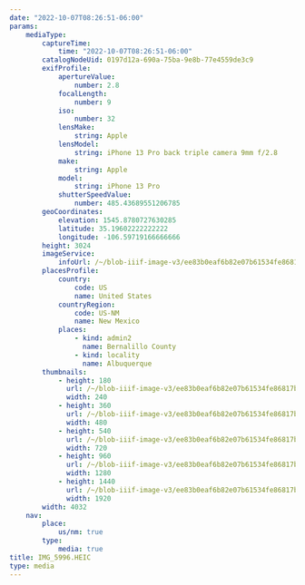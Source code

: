 ```yaml
---
date: "2022-10-07T08:26:51-06:00"
params:
    mediaType:
        captureTime:
            time: "2022-10-07T08:26:51-06:00"
        catalogNodeUid: 0197d12a-690a-75ba-9e8b-77e4559de3c9
        exifProfile:
            apertureValue:
                number: 2.8
            focalLength:
                number: 9
            iso:
                number: 32
            lensMake:
                string: Apple
            lensModel:
                string: iPhone 13 Pro back triple camera 9mm f/2.8
            make:
                string: Apple
            model:
                string: iPhone 13 Pro
            shutterSpeedValue:
                number: 485.43689551206785
        geoCoordinates:
            elevation: 1545.8780727630285
            latitude: 35.19602222222222
            longitude: -106.59719166666666
        height: 3024
        imageService:
            infoUrl: /~/blob-iiif-image-v3/ee83b0eaf6b82e07b61534fe86817bbdfe75823b7e9b774987eb1e19524f4667/info.json
        placesProfile:
            country:
                code: US
                name: United States
            countryRegion:
                code: US-NM
                name: New Mexico
            places:
                - kind: admin2
                  name: Bernalillo County
                - kind: locality
                  name: Albuquerque
        thumbnails:
            - height: 180
              url: /~/blob-iiif-image-v3/ee83b0eaf6b82e07b61534fe86817bbdfe75823b7e9b774987eb1e19524f4667/full/240%2C180/0/default.jpg
              width: 240
            - height: 360
              url: /~/blob-iiif-image-v3/ee83b0eaf6b82e07b61534fe86817bbdfe75823b7e9b774987eb1e19524f4667/full/480%2C360/0/default.jpg
              width: 480
            - height: 540
              url: /~/blob-iiif-image-v3/ee83b0eaf6b82e07b61534fe86817bbdfe75823b7e9b774987eb1e19524f4667/full/720%2C540/0/default.jpg
              width: 720
            - height: 960
              url: /~/blob-iiif-image-v3/ee83b0eaf6b82e07b61534fe86817bbdfe75823b7e9b774987eb1e19524f4667/full/1280%2C960/0/default.jpg
              width: 1280
            - height: 1440
              url: /~/blob-iiif-image-v3/ee83b0eaf6b82e07b61534fe86817bbdfe75823b7e9b774987eb1e19524f4667/full/1920%2C1440/0/default.jpg
              width: 1920
        width: 4032
    nav:
        place:
            us/nm: true
        type:
            media: true
title: IMG_5996.HEIC
type: media
---
```

